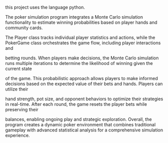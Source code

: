 this project uses the language python.

The poker simulation program integrates a Monte Carlo simulation functionality to estimate winning probabilities based on player hands and community cards. 

The Player class tracks individual player statistics and actions, while the PokerGame class orchestrates the game flow, including player interactions and 

betting rounds. When players make decisions, the Monte Carlo simulation runs multiple iterations to determine the likelihood of winning given the current state

of the game. This probabilistic approach allows players to make informed decisions based on the expected value of their bets and hands. Players can utilize their 

hand strength, pot size, and opponent behaviors to optimize their strategies in real-time. After each round, the game resets the player bets while preserving their 

balances, enabling ongoing play and strategic exploration. Overall, the program creates a dynamic poker environment that combines traditional gameplay with advanced 
statistical analysis for a comprehensive simulation experience.
